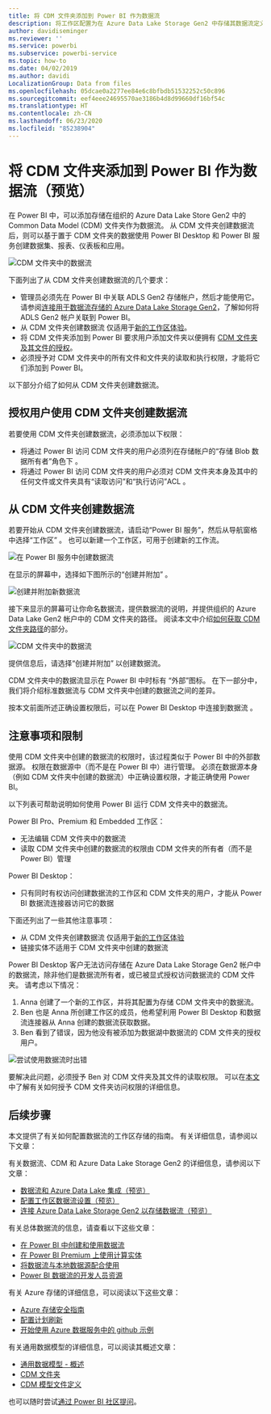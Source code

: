 ```yaml
---
title: 将 CDM 文件夹添加到 Power BI 作为数据流
description: 将工作区配置为在 Azure Data Lake Storage Gen2 中存储其数据流定义文件和数据文件
author: davidiseminger
ms.reviewer: ''
ms.service: powerbi
ms.subservice: powerbi-service
ms.topic: how-to
ms.date: 04/02/2019
ms.author: davidi
LocalizationGroup: Data from files
ms.openlocfilehash: 05dcae0a2277ee84e6c8bfbdb51532252c50c896
ms.sourcegitcommit: eef4eee24695570ae3186b4d8d99660df16bf54c
ms.translationtype: HT
ms.contentlocale: zh-CN
ms.lasthandoff: 06/23/2020
ms.locfileid: "85238904"
---
```

# <a name="add-a-cdm-folder-to-power-bi-as-a-dataflow-preview"></a>将 CDM 文件夹添加到 Power BI 作为数据流（预览）

在 Power BI 中，可以添加存储在组织的 Azure Data Lake Store Gen2 中的 Common Data Model (CDM) 文件夹作为数据流。 从 CDM 文件夹创建数据流后，则可以基于置于 CDM 文件夹的数据使用 Power BI Desktop 和 Power BI 服务创建数据集、报表、仪表板和应用。  

![CDM 文件夹中的数据流](media/service-dataflows-add-cdm-folder/dataflow-from-cdm-folder_01.jpg)

下面列出了从 CDM 文件夹创建数据流的几个要求：

* 管理员必须先在 Power BI 中关联 ADLS Gen2 存储帐户，然后才能使用它。 请参阅[连接用于数据流存储的 Azure Data Lake Storage Gen2](service-dataflows-connect-azure-data-lake-storage-gen2.md)，了解如何将 ADLS Gen2 帐户关联到 Power BI。
* 从 CDM 文件夹创建数据流  仅适用于[新的工作区体验](../collaborate-share/service-create-the-new-workspaces.md)。 
* 将 CDM 文件夹添加到 Power BI 要求用户添加文件夹以便拥有 [CDM 文件夹及其文件的授权](https://go.microsoft.com/fwlink/?linkid=2029121)。
* 必须授予对 CDM 文件夹中的所有文件和文件夹的读取和执行权限，才能将它们添加到 Power BI。

以下部分介绍了如何从 CDM 文件夹创建数据流。

## <a name="authorizing-users-for-cdm-folders-to-create-a-dataflow"></a>授权用户使用 CDM 文件夹创建数据流

若要使用 CDM 文件夹创建数据流，必须添加以下权限：
* 将通过 Power BI 访问 CDM 文件夹的用户必须列在存储帐户的“存储 Blob 数据所有者”角色下  。
* 将通过 Power BI 访问 CDM 文件夹的用户必须对 CDM 文件夹本身及其中的任何文件或文件夹具有“读取访问”和“执行访问”ACL   。 

## <a name="create-a-dataflow-from-a-cdm-folder"></a>从 CDM 文件夹创建数据流

若要开始从 CDM 文件夹创建数据流，请启动“Power BI 服务”，然后从导航窗格中选择“工作区”   。 也可以新建一个工作区，可用于创建新的工作流。

![在 Power BI 服务中创建数据流](media/service-dataflows-add-cdm-folder/dataflow-from-cdm-folder_02.jpg)

在显示的屏幕中，选择如下图所示的“创建并附加”  。

![创建并附加新数据流](media/service-dataflows-add-cdm-folder/dataflow-from-cdm-folder_03.jpg)

接下来显示的屏幕可让你命名数据流，提供数据流的说明，并提供组织的 Azure Data Lake Gen2 帐户中的 CDM 文件夹的路径。 阅读本文中介绍[如何获取 CDM 文件夹路径](service-dataflows-configure-workspace-storage-settings.md#get-the-uri-of-stored-dataflow-files)的部分。 

![CDM 文件夹中的数据流](media/service-dataflows-add-cdm-folder/dataflow-from-cdm-folder_01.jpg)

提供信息后，请选择“创建并附加”  以创建数据流。

CDM 文件夹中的数据流显示在 Power BI 中时标有  “外部”图标。 在下一部分中，我们将介绍标准数据流与 CDM 文件夹中创建的数据流之间的差异。

按本文前面所述正确设置权限后，可以在 Power BI Desktop 中连接到数据流  。


## <a name="considerations-and-limitations"></a>注意事项和限制

使用 CDM 文件夹中创建的数据流的权限时，该过程类似于 Power BI 中的外部数据源。 权限在数据源中（而不是在 Power BI 中）进行管理。 必须在数据源本身（例如 CDM 文件夹中创建的数据流）中正确设置权限，才能正确使用 Power BI。

以下列表可帮助说明如何使用 Power BI 运行 CDM 文件夹中的数据流。

Power BI Pro、Premium 和 Embedded 工作区：
* 无法编辑 CDM 文件夹中的数据流
* 读取 CDM 文件夹中创建的数据流的权限由 CDM 文件夹的所有者（而不是 Power BI）管理

Power BI Desktop：
* 只有同时有权访问创建数据流的工作区和 CDM 文件夹的用户，才能从 Power BI 数据流连接器访问它的数据


下面还列出了一些其他注意事项：

* 从 CDM 文件夹创建数据流  仅适用于[新的工作区体验](../collaborate-share/service-create-the-new-workspaces.md)
* 链接实体不适用于 CDM 文件夹中创建的数据流


Power BI Desktop  客户无法访问存储在 Azure Data Lake Storage Gen2 帐户中的数据流，除非他们是数据流所有者，或已被显式授权访问数据流的 CDM 文件夹。 请考虑以下情况：

1.    Anna 创建了一个新的工作区，并将其配置为存储 CDM 文件夹中的数据流。
2.    Ben 也是 Anna 所创建工作区的成员，他希望利用 Power BI Desktop 和数据流连接器从 Anna 创建的数据流获取数据。
3.    Ben 看到了错误，因为他没有被添加为数据湖中数据流的 CDM 文件夹的授权用户。

  ![尝试使用数据流时出错](media/service-dataflows-configure-workspace-storage-settings/dataflow-storage-settings_08.jpg)

要解决此问题，必须授予 Ben 对 CDM 文件夹及其文件的读取权限。 可以在[本文](https://go.microsoft.com/fwlink/?linkid=2029121)中了解有关如何授予 CDM 文件夹访问权限的详细信息。


## <a name="next-steps"></a>后续步骤

本文提供了有关如何配置数据流的工作区存储的指南。 有关详细信息，请参阅以下文章：

有关数据流、CDM 和 Azure Data Lake Storage Gen2 的详细信息，请参阅以下文章：

* [数据流和 Azure Data Lake 集成（预览）](service-dataflows-azure-data-lake-integration.md)
* [配置工作区数据流设置（预览）](service-dataflows-configure-workspace-storage-settings.md)
* [连接 Azure Data Lake Storage Gen2 以存储数据流（预览）](service-dataflows-connect-azure-data-lake-storage-gen2.md)

有关总体数据流的信息，请查看以下这些文章：

* [在 Power BI 中创建和使用数据流](service-dataflows-create-use.md)
* [在 Power BI Premium 上使用计算实体](service-dataflows-computed-entities-premium.md)
* [将数据流与本地数据源配合使用](service-dataflows-on-premises-gateways.md)
* [Power BI 数据流的开发人员资源](service-dataflows-developer-resources.md)

有关 Azure 存储的详细信息，可以阅读以下这些文章：
* [Azure 存储安全指南](https://docs.microsoft.com/azure/storage/common/storage-security-guide)
* [配置计划刷新](../connect-data/refresh-scheduled-refresh.md)
* [开始使用 Azure 数据服务中的 github 示例](https://aka.ms/cdmadstutorial)

有关通用数据模型的详细信息，可以阅读其概述文章：
* [通用数据模型 - 概述](https://docs.microsoft.com/powerapps/common-data-model/overview)
* [CDM 文件夹](https://go.microsoft.com/fwlink/?linkid=2045304)
* [CDM 模型文件定义](https://go.microsoft.com/fwlink/?linkid=2045521)

也可以随时尝试[通过 Power BI 社区提问](https://community.powerbi.com/)。
